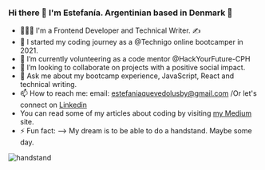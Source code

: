 ### Hi there 👋 I'm Estefanía. Argentinian based in Denmark 🙂

- 👩🏽‍💻 I'm a Frontend Developer and Technical Writer. ✍️
- 🔭 I started my coding journey as a @Technigo online bootcamper in 2021.
- 🌱 I’m currently volunteering as a code mentor @HackYourFuture-CPH 
- 👯 I’m looking to collaborate on projects with a positive social impact.
- 💬 Ask me about my bootcamp experience, JavaScript, React and technical writing.
- 📫 How to reach me: email: estefaniaquevedolusby@gmail.com /Or let's connect on <a href="https://www.linkedin.com/in/estefan%C3%ADa-quevedo-lusby-24bb5a3/">Linkedin</a>
- You can read some of my articles about coding by visiting <a href="https://estefaniaquevedolusby.medium.com/">my Medium</a> site.
- ⚡ Fun fact: 
--> My dream is to be able to do a handstand. Maybe some day.

![handstand](https://user-images.githubusercontent.com/70166033/117107667-416dca00-ad82-11eb-85a0-a3cccfc4fbda.gif)
